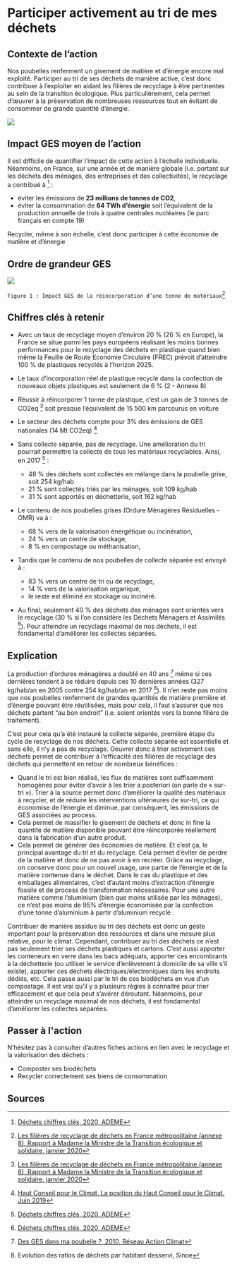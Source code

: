 # Participer activement au tri de mes déchets

## Contexte de l’action
Nos poubelles renferment un gisement de matière et d’énergie encore mal exploité. Participer au tri de ses déchets de manière active, c’est donc contribuer à l’exploiter en aidant les filières de recyclage à être pertinentes au sein de la transition écologique. Plus particulièrement, cela permet d’œuvrer à la préservation de nombreuses ressources tout en évitant de consommer de grande quantité d’énergie.

![](https://ecolab-data.netlify.app/images/Chiffres-cles_trier-ses-dechets_v2.png)

## Impact GES moyen de l’action
Il est difficile de quantifier l’impact de cette action à l’échelle individuelle. Néanmoins, en France, sur une année et de manière globale (i.e. portant sur les déchets des ménages, des entreprises et des collectivités), le recyclage a contribué à [^1] :
- éviter les émissions de **23 millions de tonnes de CO2**,
- éviter la consommation de **64 TWh d’énergie** soit l’équivalent de la production annuelle de trois à quatre centrales nucléaires (le parc français en compte 19)

Recycler, même à son échelle, c’est donc participer à cette économie de matière et d’énergie

## Ordre de grandeur GES
 
 ![](https://www.associationbilancarbone.fr/wp-content/uploads/2020/12/trier-dechets-consommation-fig1.jpg)
 
```Figure 1 : Impact GES de la réincorporation d’une tonne de matériaux```[^2]

## Chiffres clés à retenir
- Avec un taux de recyclage moyen d’environ 20 % (26 % en Europe), la France se situe parmi les pays européens réalisant les moins bonnes performances pour le recyclage des déchets en plastique quand bien même la Feuille de Route Economie Circulaire (FREC) prévoit d’atteindre 100 % de plastiques recyclés à l’horizon 2025. 
- Le taux d’incorporation réel de plastique recyclé dans la confection de nouveaux objets plastiques est seulement de 6 % (2 - Annexe 8)
- Réussir à réincorporer 1 tonne de plastique, c’est un gain de 3 tonnes de CO2eq [^2] soit presque l’équivalent de 15 500 km parcourus en voiture
- Le secteur des déchets compte pour 3% des émissions de GES nationales (14 Mt CO2eq) [^3]
- Sans collecte séparée, pas de recyclage. Une amélioration du tri pourrait permettre la collecte de tous les matériaux recyclables. Ainsi, en 2017 [^1] :
	- 48 % des déchets sont collectés en mélange dans la poubelle grise, soit 254 kg/hab
	- 21 % sont collectés triés par les ménages, soit 109 kg/hab
	- 31 % sont apportés en déchetterie, soit 162 kg/hab

- Le contenu de nos poubelles grises (Ordure Ménagères Résiduelles - OMR) va à :
	- 68 % vers de la valorisation énergétique ou incinération, 
	- 24 % vers un centre de stockage, 
	- 8 % en compostage ou méthanisation,
- Tandis que le contenu de nos poubelles de collecte séparée est envoyé à : 
	- 83 % vers un centre de tri ou de recyclage,
	- 14 % vers de la valorisation organique, 
	- le reste est éliminé en stockage ou incinéré.

- Au final, seulement 40 % des déchets des ménages sont orientés vers le recyclage  (30 % si l’on considère les Déchets Ménagers et Assimilés [^1]). Pour atteindre un recyclage maximal de nos déchets, il est fondamental d’améliorer les collectes séparées.

## Explication
La production d’ordures ménagères a doublé en 40 ans [^4] même si ces dernières tendent à se réduire depuis ces 10 dernières années (327 kg/hab/an en 2005 contre 254 kg/hab/an en 2017 [^5]). Il n’en reste pas moins que nos poubelles renferment de grandes quantités de matière première et d’énergie pouvant être réutilisées, mais pour cela, il faut s’assurer que nos déchets partent “au bon endroit” (i.e. soient orientés vers la bonne filière de traitement). 

C’est pour cela qu’a été instauré la collecte séparée, première étape du cycle de recyclage de nos déchets. Cette collecte séparée est essentielle et sans elle, il n’y a pas de recyclage. Oeuvrer donc à trier activement ces déchets permet de contribuer à l’efficacité des filières de recyclage des déchets qui permettent en retour de nombreux bénéfices :
- Quand le tri est bien réalisé, les flux de matières sont suffisamment homogènes pour éviter d’avoir à les trier a posteriori  (on parle de « sur-tri »). Trier à la source permet donc d’améliorer la qualité des matériaux à recycler, et de réduire les interventions ultérieures de sur-tri, ce qui économise de l’énergie et diminue, par conséquent, les émissions de GES associées au process.
- Cela permet de massifier le gisement de déchets et donc in fine la quantité de matière disponible pouvant être réincorporée réellement dans la fabrication d’un autre produit.
- Cela permet de générer des économies de matière. Et c’est ça, le principal avantage du tri et du recyclage. Cela permet d’éviter de perdre de la matière et donc de ne pas avoir à en recréer. Grâce au recyclage, on conserve donc pour un nouvel usage, une partie de l’énergie et de la matière contenue dans le déchet. Dans le cas du plastique et des emballages alimentaires, c’est d’autant moins d’extraction d’énergie fossile et de process de transformation nécessaires. Pour une autre matière comme l’aluminium (bien que moins utilisée par les ménages), ce n’est pas moins de 95% d’énergie économisée par la confection d’une tonne d’aluminium à partir d’aluminium recyclé .

Contribuer de manière assidue au tri des déchets est donc un geste important pour la préservation des ressources et dans une mesure plus relative, pour le climat. Cependant, contribuer au tri des déchets ce n’est pas seulement trier ses déchets plastiques et cartons. C’est aussi apporter les conteneurs en verre dans les bacs adéquats, apporter ces encombrants à la déchetterie (ou utiliser le service d’enlèvement à domicile de sa ville s’il existe), apporter ces déchets électriques/électroniques dans les endroits dédiés, etc. Cela passe aussi par le tri de ces biodéchets en vue d’un compostage. Il est vrai qu’il y a plusieurs règles à connaitre pour trier efficacement et que cela peut s’avérer déroutant. Néanmoins, pour atteindre un recyclage maximal de nos déchets, il est fondamental d’améliorer les collectes séparées.

## Passer à l'action
N’hésitez pas à consulter d’autres fiches actions en lien avec le recyclage et la valorisation des déchets :
- Composter ses biodéchets
- Recycler correctement ses biens de consommation

## Sources
[^1]: [Déchets chiffres clés, 2020, ADEME](https://librairie.ademe.fr/dechets-economie-circulaire/28-dechets-chiffres-cles-edition-2020-9791029712135.html)
[^2]: [Les filières de recyclage de déchets en France métropolitaine (annexe 8), Rapport à Madame la Ministre de la Transition écologique et solidaire, janvier 2020](https://www.economie.gouv.fr/files/files/directions_services/cge/filieres-dechets-recyclage.pdf)
[^3]: [Haut Conseil pour le Climat. La position du Haut Conseil pour le Climat. Juin 2019](https://www.hautconseilclimat.fr/publications/rapport-2019/)
[^4]: [Des GES dans ma poubelle ?, 2010, Réseau Action Climat](https://reseauactionclimat.org/publications/gaz-effet-serre-poubelle/)
[^5]: Evolution des ratios de déchets par habitant desservi, Sinoe 


